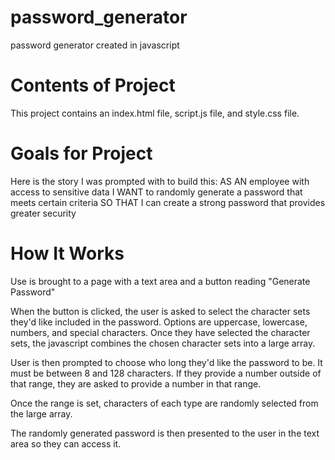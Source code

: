 # password_generator

password generator created in javascript

# Contents of Project
This project contains an index.html file, script.js file, and style.css file.

# Goals for Project
Here is the story I was prompted with to build this:
AS AN employee with access to sensitive data
I WANT to randomly generate a password that meets certain criteria
SO THAT I can create a strong password that provides greater security

# How It Works

Use is brought to a page with a text area and a button reading "Generate Password"

When the button is clicked, the user is asked to select the character sets they'd like included in the password. Options are uppercase, lowercase, numbers, and special characters. Once they have selected the character sets, the javascript combines the chosen character sets into a large array.

User is then prompted to choose who long they'd like the password to be. It must be between 8 and 128 characters. If they provide a number outside of that range, they are asked to provide a number in that range.

Once the range is set, characters of each type are randomly selected from the large array.

The randomly generated password is then presented to the user in the text area so they can access it.